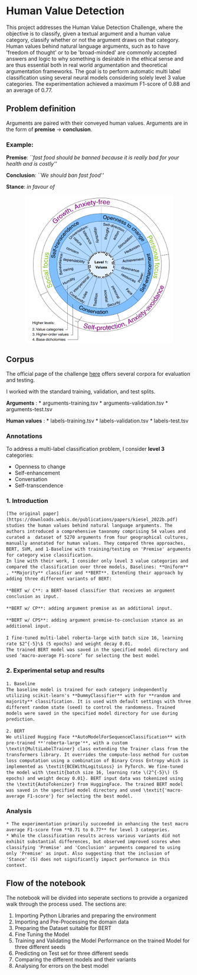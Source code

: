 # Human Value Detection
This project addresses the Human Value Detection Challenge, where the objective is to classify, given a textual argument and a human value category, classify whether or not the argument draws on that category. 
Human values behind natural language arguments, such as to have 'freedom of thought' or to be 'broad-minded' are commonly accepted answers and logic to why something is desirable in the ethical sense and are thus essential both in real world argumentation and theoretical argumentation frameworks. The goal is to perform automatic multi label classification using several neural models considering solely level 3 value categories. The experimentation achieved a maximum F1-score of 0.88 and an average of 0.77.

## Problem definition

Arguments are paired with their conveyed human values.
Arguments are in the form of **premise** $\rightarrow$ **conclusion**.

### Example:

**Premise**: *``fast food should be banned because it is really bad for your health and is costly''*

**Conclusion**: *``We should ban fast food''*

**Stance**: *in favour of*

<p align="center">
    <img src="images/human_values.png" alt="human values", style="width: 400px; height: 400px;"/></center>
</p>

## Corpus

The official page of the challenge [here](https://touche.webis.de/semeval23/touche23-web/) offers several corpora for evaluation and testing.

I worked with the standard training, validation, and test splits.

**Arguments** : * arguments-training.tsv * arguments-validation.tsv * arguments-test.tsv

**Human values** : * labels-training.tsv * labels-validation.tsv * labels-test.tsv

### Annotations

To address a multi-label classification problem, I consider **level 3** categories:

* Openness to change
* Self-enhancement
* Conversation
* Self-transcendence

### 1. Introduction

    [The original paper](https://downloads.webis.de/publications/papers/kiesel_2022b.pdf) studies the human values behind natural language arguments. The authors introduced a comprehensive taxonomy comprising 54 values and curated a  dataset of 5270 arguments from four geographical cultures, manually annotated for human values. They compared three approaches, BERT, SVM, and 1-Baseline with training/testing on 'Premise' arguments for category wise classification.
    In line with their work, I consider only level 3 value categories and compared the classification over three models, Baselines: **Uniform** , **Majority** classifier and **BERT**. Extending their approach by adding three different variants of BERT:
    
    **BERT w/ C**: a BERT-based classifier that receives an argument conclusion as input.
    
    **BERT w/ CP**: adding argument premise as an additional input.
    
    **BERT w/ CPS**: adding argument premise-to-conclusion stance as an additional input.
    
    I fine-tuned multi-label roberta-large with batch size 16, learning rate $2^{-5}\$ (5 epochs) and weight decay 0.01.
    The trained BERT model was saved in the specified model directory and used ’macro-average F1-score’ for selecting the best model

### 2. Experimental setup and results
    1. Baseline
    The baseline model is trained for each category independently utilizing scikit-learn's **DummyClassifier** with for **random and majority** classification. It is used with default settings with three different random state (seed) to control the randomness. Trained models were saved in the specified model directory for use during prediction.
    
    2. BERT
    We utilized Hugging Face **AutoModelForSequenceClassification** with pre-trained **'roberta-large'**, with a custom \textit{MultiLabelTrainer} class extending the Trainer class from the transformers library. It overrides the compute-loss method for custom loss computation using a combination of Binary Cross Entropy which is implemented as \textit{BCEWithLogitsLoss} in PyTorch. We fine-tuned the model with \textit{batch size 16, learning rate \(2^{-5}\) (5 epochs) and weight decay 0.01}. BERT input data was tokenized using the \textit{AutoTokenizer} from HuggingFace. The trained BERT model was saved in the specified model directory and used \textit{'macro-average F1-score'} for selecting the best model. 
### Analysis
    * The experimentation primarily succeeded in enhancing the test macro average F1-score from **0.71 to 0.77** for level 3 categories.
    * While the classification results across various variants did not exhibit substantial differences, but observed improved scores when classifying 'Premise' and 'Conclusion' arguments compared to using only 'Premise' as input. Also suggesting that the inclusion of 'Stance' (S) does not significantly impact performance in this context.

## Flow of the notebook
The notebook will be divided into seperate sections to provide a organized walk through the process used. The sections are:

1. Importing Python Libraries and preparing the environment
2. Importing and Pre-Processing the domain data
3. Preparing the Dataset suitable for BERT
4. Fine Tuning the Model
5. Training and Validating the Model Performance on the trained Model for three different seeds
6. Predicting on Test set for three different seeds
7. Comparing the different models and their variants
8. Analysing for errors on the best model
